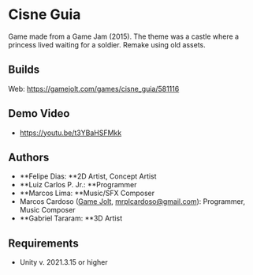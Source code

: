 # Cisne Guia

Game made from a Game Jam (2015). The theme was a castle where a princess lived waiting for a soldier.
Remake using old assets.

## Builds

Web: https://gamejolt.com/games/cisne_guia/581116

## Demo Video

- https://youtu.be/t3YBaHSFMkk

## Authors

* **Felipe Dias: **2D Artist, Concept Artist
* **Luiz Carlos P. Jr.: **Programmer
* **Marcos Lima: **Music/SFX Composer
* Marcos Cardoso ([Game Jolt](https://gamejolt.com/@marcoscardoso1_b064/games), mrplcardoso@gmail.com): Programmer, Music Composer
* **Gabriel Tararam: **3D Artist

## Requirements

- Unity v. 2021.3.15 or higher
